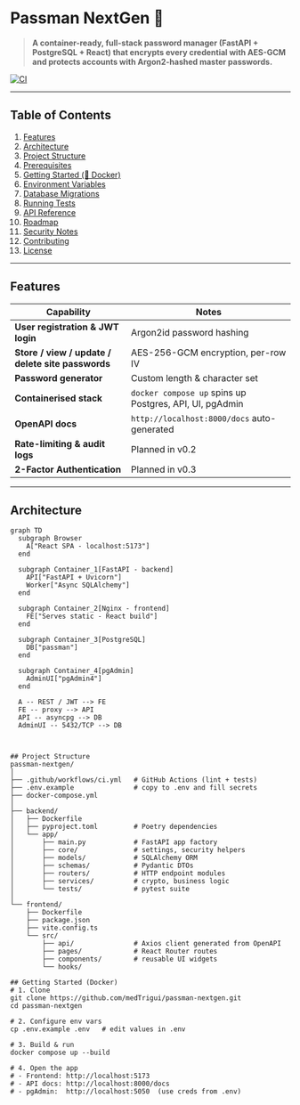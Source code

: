 # Passman NextGen 🔐

> **A container-ready, full-stack password manager (FastAPI + PostgreSQL + React) that encrypts every credential with AES-GCM and protects accounts with Argon2-hashed master passwords.**

[![CI](https://github.com/medTrigui/passman-nextgen/actions/workflows/ci.yml/badge.svg)](https://github.com/medTrigui/passman-nextgen/actions/workflows/ci.yml)

---

## Table of Contents
1. [Features](#features)
2. [Architecture](#architecture)
3. [Project Structure](#project-structure)
4. [Prerequisites](#prerequisites)
5. [Getting Started (🐳 Docker)](#getting-started-docker)
6. [Environment Variables](#environment-variables)
7. [Database Migrations](#database-migrations)
8. [Running Tests](#running-tests)
9. [API Reference](#api-reference)
10. [Roadmap](#roadmap)
11. [Security Notes](#security-notes)
12. [Contributing](#contributing)
13. [License](#license)

---

## Features
| Capability | Notes |
|------------|-------|
| **User registration & JWT login** | Argon2id password hashing |
| **Store / view / update / delete site passwords** | AES-256-GCM encryption, per-row IV |
| **Password generator** | Custom length & character set |
| **Containerised stack** | `docker compose up` spins up Postgres, API, UI, pgAdmin |
| **OpenAPI docs** | `http://localhost:8000/docs` auto-generated |
| **Rate-limiting & audit logs** | Planned in v0.2 |
| **2-Factor Authentication** | Planned in v0.3 |

---

## Architecture

```mermaid
graph TD
  subgraph Browser
    A["React SPA - localhost:5173"]
  end

  subgraph Container_1[FastAPI - backend]
    API["FastAPI + Uvicorn"]
    Worker["Async SQLAlchemy"]
  end

  subgraph Container_2[Nginx - frontend]
    FE["Serves static - React build"]
  end

  subgraph Container_3[PostgreSQL]
    DB["passman"]
  end

  subgraph Container_4[pgAdmin]
    AdminUI["pgAdmin4"]
  end

  A -- REST / JWT --> FE
  FE -- proxy --> API
  API -- asyncpg --> DB
  AdminUI -- 5432/TCP --> DB



## Project Structure
passman-nextgen/
│
├── .github/workflows/ci.yml   # GitHub Actions (lint + tests)
├── .env.example               # copy to .env and fill secrets
├── docker-compose.yml
│
├── backend/
│   ├── Dockerfile
│   ├── pyproject.toml         # Poetry dependencies
│   └── app/
│       ├── main.py            # FastAPI app factory
│       ├── core/              # settings, security helpers
│       ├── models/            # SQLAlchemy ORM
│       ├── schemas/           # Pydantic DTOs
│       ├── routers/           # HTTP endpoint modules
│       ├── services/          # crypto, business logic
│       └── tests/             # pytest suite
│
└── frontend/
    ├── Dockerfile
    ├── package.json
    ├── vite.config.ts
    └── src/
        ├── api/               # Axios client generated from OpenAPI
        ├── pages/             # React Router routes
        ├── components/        # reusable UI widgets
        └── hooks/

## Getting Started (Docker)
# 1. Clone
git clone https://github.com/medTrigui/passman-nextgen.git
cd passman-nextgen

# 2. Configure env vars
cp .env.example .env   # edit values in .env

# 3. Build & run
docker compose up --build

# 4. Open the app
# - Frontend: http://localhost:5173
# - API docs: http://localhost:8000/docs
# - pgAdmin:  http://localhost:5050  (use creds from .env)


